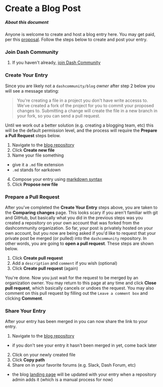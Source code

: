 # Create a Blog Post

##### About this document

Anyone is welcome to create and host a blog entry here.  You may get paid, per this [proposal](https://dashcommunity.github.io/proposal-dash-community/).  Follow the steps below to create and post your entry. 

### Join Dash Community
1. If you haven't already, [join Dash Community](https://github.com/dashcommunity/guides/blob/master/join_dash_community.md)

### Create Your Entry
Since you are likely not a `dashcommunity/blog` *owner* after step 2 below you will see a message stating:

> You're creating a file in a project you don't have write accesss to.  We've created a fork of the project for you to commit your proposed changes to.  Submitting a change will create the file in a new branch in your fork, so you can send a pull request.

Until we work out a better solution (e.g. creating a blogging team, etc) this will be the default permission level, and the process will require the **Prepare a Pull Request** steps below. 

1. Navigate to the [blog repository](https://github.com/dashcommunity/blog)
2. Click **Create new file**
3. Name your file something
  * give it a `.md` file extension
  *  `.md` stands for `m`ark`d`own
4. Compose your entry using [markdown syntax](https://guides.github.com/features/mastering-markdown/)
5. Click **Propose new file**

### Prepare a Pull Request
After you've completed the **Create Your Entry** steps above, you are taken to the **Comparing changes** page.  This looks scary if you aren't familiar with git and GitHub, but basically what you did in the previous steps was you created a repository on your own account that was forked from the dashcommunity organization.  So far, your post is privately hosted on your own account, but you now are being asked if you'd like to request that your private post be merged (or pulled) into the `dashcommunity` repository.  In other words, you are going to **open a pull request**.  These steps are shown below.

1. Click **Create pull request**
2. Add a `description` and `comment` if you wish (optional)
3. Click **Create pull request** (again)

You're done.  Now you just wait for the request to be merged by an organization owner.  You may return to this page at any time and click **Close pull request**, which basically cancels or undoes the request.  You may also comment on this pull request by filling out the `Leave a comment box` and clicking **Comment**. 

### Share Your Entry
After your entry has been merged in you can now share the link to your entry.

1. Navigate to the [blog repository](https://github.com/dashcommunity/blog)
  * if you don't see your entry it hasn't been merged in yet, come back later
2. Click on your newly created file
3. Click **Copy path**
4. Share on in your favorite forums (e.g. Slack, Dash Forum, etc)
  *  the blog [landing page](stillneedstobecreated) will be updated with your entry when a repository admin adds it (which is a manual process for now)
 
